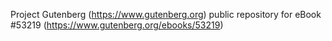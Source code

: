 Project Gutenberg (https://www.gutenberg.org) public repository for
eBook #53219 (https://www.gutenberg.org/ebooks/53219)
